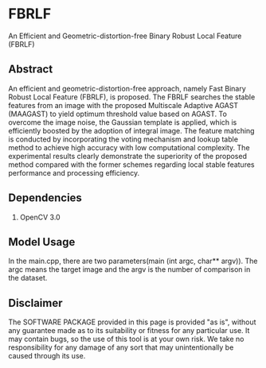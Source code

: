 # FBRLF
An Efficient and Geometric-distortion-free Binary Robust Local Feature (FBRLF)

## Abstract
An efficient and geometric-distortion-free approach, namely Fast Binary Robust Local Feature (FBRLF), is proposed. The FBRLF searches the stable features from an image with the proposed Multiscale Adaptive AGAST (MAAGAST) to yield optimum threshold value based on AGAST. To overcome the image noise, the Gaussian template is applied, which is efficiently boosted by the adoption of integral image. The feature matching is conducted by incorporating the voting mechanism and lookup table method to achieve high accuracy with low computational complexity. The experimental results clearly demonstrate the superiority of the proposed method compared with the former schemes regarding local stable features performance and processing efficiency.

## Dependencies
1. OpenCV 3.0

## Model Usage

In the main.cpp, there are two parameters(main (int argc, char** argv)). The argc means the target image and the argv is the number of comparison in the dataset.

## Disclaimer
The SOFTWARE PACKAGE provided in this page is provided "as is", without any guarantee made as to its suitability or fitness for any particular use. It may contain bugs, so the use of this tool is at your own risk. We take no responsibility for any damage of any sort that may unintentionally be caused through its use.
